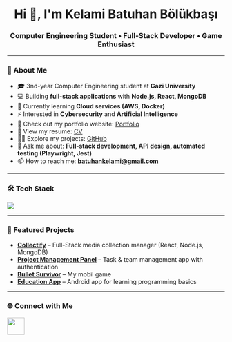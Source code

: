 <h1 align="center">Hi 👋, I'm Kelami Batuhan Bölükbaşı</h1>
<h3 align="center">Computer Engineering Student • Full-Stack Developer • Game Enthusiast</h3>

---

### 🚀 About Me
- 🎓 3nd-year Computer Engineering student at **Gazi University**  
- 💻 Building **full-stack applications** with **Node.js, React, MongoDB**  
- 🌱 Currently learning **Cloud services (AWS, Docker)**  
- ⚡ Interested in **Cybersecurity** and **Artificial Intelligence**  
- 📝 Check out my portfolio website: [Portfolio](https://kbatuhanb.github.io/Portfolio/)  
- 📄 View my resume: [CV](https://drive.google.com/file/d/1pVWFTTekDIrcFRFh4e4BQJwYr0BuDsxX/view?usp=sharing)  
- 👨‍💻 Explore my projects: [GitHub](https://github.com/KBatuhanB)  
- 💬 Ask me about: **Full-stack development, API design, automated testing (Playwright, Jest)**  
- 📫 How to reach me: **batuhankelami@gmail.com**

---

### 🛠 Tech Stack
<p align="left">
  <img src="https://skillicons.dev/icons?i=js,ts,react,nodejs,express,mongodb,python,java,kotlin,c,cs,html,css,docker,selenium,unity" />
</p>

---

### 📌 Featured Projects
- **[Collectify](https://github.com/KBatuhanB/collectify)** – Full-Stack media collection manager (React, Node.js, MongoDB)  
- **[Project Management Panel](https://github.com/KBatuhanB/ProjectManagementPanel)** – Task & team management app with authentication  
- **[Bullet Survivor](https://www.youtube.com/@0toMillion-dev)** – My mobil game
- **[Education App](https://github.com/KBatuhanB/KotlinEducationApp)** – Android app for learning programming basics  

---

### 🌐 Connect with Me
<p align="left">
  <a href="https://www.linkedin.com/in/batuhan-b%C3%B6l%C3%BCkba%C5%9F%C4%B1-45b2b726b" target="_blank">
    <img src="https://skillicons.dev/icons?i=linkedin" height="40"/>
  </a>
</p>

